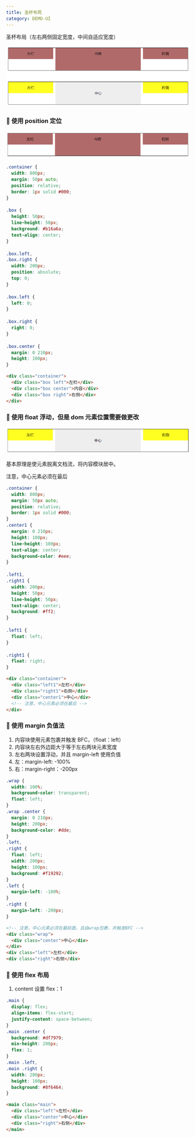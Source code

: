 ```yaml
---
title: 圣杯布局
category: DEMO-UI
---
```


圣杯布局（左右两侧固定宽度，中间自适应宽度）

![](./images/columns-3.png)

### 🔭 使用 position 定位

![](./images/columns-3-position.png)

```css
.container {
  width: 800px;
  margin: 50px auto;
  position: relative;
  border: 1px solid #000;
}

.box {
  height: 50px;
  line-height: 50px;
  background: #b16a6a;
  text-align: center;
}

.box.left,
.box.right {
  width: 200px;
  position: absolute;
  top: 0;
}

.box.left {
  left: 0;
}

.box.right {
  right: 0;
}

.box.center {
  margin: 0 210px;
  height: 100px;
}
```

```html
<div class="container">
  <div class="box left">左栏</div>
  <div class="box center">内容</div>
  <div class="box right">右侧</div>
</div>
```

### 🔭 使用 float 浮动，但是 dom 元素位置需要做更改

![](./images/columns-3-float.png)

基本原理是使元素脱离文档流，将内容模块居中。

注意，中心元素必须在最后

```css
.container {
  width: 800px;
  margin: 50px auto;
  position: relative;
  border: 1px solid #000;
}
.center1 {
  margin: 0 210px;
  height: 100px;
  line-height: 100px;
  text-align: center;
  background-color: #eee;
}

.left1,
.right1 {
  width: 200px;
  height: 50px;
  line-height: 50px;
  text-align: center;
  background: #ff2;
}

.left1 {
  float: left;
}

.right1 {
  float: right;
}
```

```html
<div class="container">
  <div class="left1">左栏</div>
  <div class="right1">右侧</div>
  <div class="center1">中心</div>
  <!-- 注意，中心元素必须在最后 -->
</div>
```

### 🔭 使用 margin 负值法

1. 内容块使用元素包裹并触发 BFC，（float：left）
2. 内容块左右外边距大于等于左右两块元素宽度
3. 左右两块设置浮动，并且 margin-left 使用负值
4. 左：margin-left: -100%
5. 右：margin-right：-200px

```css
.wrap {
  width: 100%;
  background-color: transparent;
  float: left;
}
.wrap .center {
  margin: 0 210px;
  height: 200px;
  background-color: #dde;
}
.left,
.right {
  float: left;
  width: 200px;
  height: 100px;
  background: #f19292;
}
.left {
  margin-left: -100%;
}
.right {
  margin-left: -200px;
}
```

```html
<!-- 注意，中心元素必须在最前面，且由wrap包裹，并触发BFC -->
<div class="wrap">
  <div class="center">中心</div>
</div>
<div class="left">左栏</div>
<div class="right">右侧</div>
```

### 🔭 使用 flex 布局

1. content 设置 flex：1

```css
.main {
  display: flex;
  align-items: flex-start;
  justify-content: space-between;
}
.main .center {
  background: #df7979;
  min-height: 200px;
  flex: 1;
}
.main .left,
.main .right {
  width: 200px;
  height: 100px;
  background: #8f6464;
}
```

```html
<main class="main">
  <div class="left">左栏</div>
  <div class="center">中心</div>
  <div class="right">右侧</div>
</main>
```
